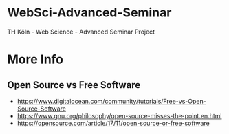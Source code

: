 # WebSci-Advanced-Seminar
TH Köln - Web Science - Advanced Seminar Project

# More Info
## Open Source vs Free Software
* https://www.digitalocean.com/community/tutorials/Free-vs-Open-Source-Software
* https://www.gnu.org/philosophy/open-source-misses-the-point.en.html
* https://opensource.com/article/17/11/open-source-or-free-software
